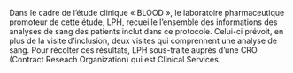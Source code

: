 Dans le cadre de l’étude clinique « BLOOD », le laboratoire pharmaceutique promoteur de
cette étude, LPH, recueille l’ensemble des informations des analyses de sang des patients inclut dans
ce protocole. Celui-ci prévoit, en plus de la visite d’inclusion, deux visites qui comprennent une
analyse de sang.
Pour récolter ces résultats, LPH sous-traite auprès d’une CRO (Contract Reseach
Organization) qui est Clinical Services.
